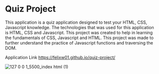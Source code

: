 # Quiz Project
This application is a quiz application designed to test your HTML, CSS, Javascript knowledge. The technologies that was used for this application is HTML, CSS and Javascript. This project was created to help in learning the fundamentals of CSS, Javascript and HTML. This project was made to further understand the practice of Javascript functions and traversing the DOM.

Application Link https://felixw01.github.io/quiz-project/

![127 0 0 1_5500_index html (1)](https://user-images.githubusercontent.com/90164142/231630615-1a3a83e9-b969-470e-94b6-70c4a7ff9d30.png)


